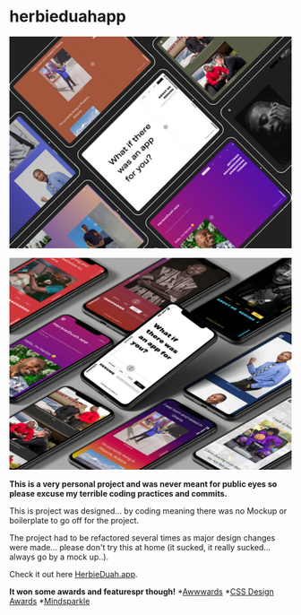 # herbieduahapp

![WhatIfTherewasanapp](./src/media/appImages/desktop/WhatIfHomepage.jpg  "App Mock Up on iPAD")

![WhatIfTherewasanapp](./src/media/appImages/desktop/WhatIfAnAppForEveryone.jpg  "App Mock Up on iPhone X")

**This is a very personal project and was never meant for public eyes so please excuse my terrible coding practices and commits.**<br />

This is project was designed... by coding meaning there was no Mockup or boilerplate to go off for the project.
<br />

The project had to be refactored several times as major design changes were made... please don't try this at home (it sucked, it really sucked... always go by a mock up..).
<br />

Check it out here
[HerbieDuah.app](https://www.herbieduah.app).
<br />

**It won some awards and featurespr though!**
*[Awwwards](https://www.awwwards.com/sites/herbieduah-app)
*[CSS Design Awards](https://www.cssdesignawards.com/sites/herbieduah-app/36099/)
*[Mindsparkle](https://mindsparklemag.com/website/herbieduah-app-by-herbie-duah/)